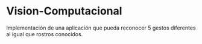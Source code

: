 # Vision-Computacional
Implementación de una aplicación que pueda reconocer 5 gestos diferentes al igual que rostros conocidos.
